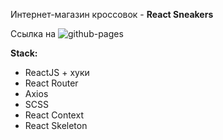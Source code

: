 Интернет-магазин кроссовок - **React Sneakers**

Cсылка на ![github-pages](https://img.shields.io/badge/github-pages-black?logo=&logoColor=blue&style=for-the-badg)

**Stack:**

- ReactJS + хуки
- React Router
- Axios
- SCSS
- React Context
- React Skeleton
